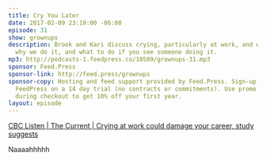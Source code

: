 ```yaml
---
title: Cry You Later
date: 2017-02-09 23:19:00 -06:00
episode: 31
show: grownups
description: Brook and Kari discuss crying, particularly at work, and what it means,
  why we do it, and what to do if you see someone doing it.
mp3: http://podcasts-1.feedpress.co/10589/grownups-31.mp3
sponsor: Feed.Press
sponsor-link: http://feed.press/grownups
sponsor-copy: Hosting and feed support provided by Feed.Press. Sign-up today and try
  FeedPress on a 14 day trial (no contracts or commitments). Use promo code grownups
  during checkout to get 10% off your first year.
layout: episode
---
```


[CBC Listen | The Current | Crying at work could damage your career, study suggests](http://www.cbc.ca/listen/shows/the-current/segment/11195443)

Naaaahhhhh
